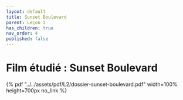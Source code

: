 ```yaml
---
layout: default
title: Sunset Boulevard
parent: Leçon 2
has_children: true
nav_order: 4
published: false
---
```

# Film étudié : Sunset Boulevard

{% pdf "../../assets/pdf/L2/dossier-sunset-boulevard.pdf" width=100% height=700px no_link %}